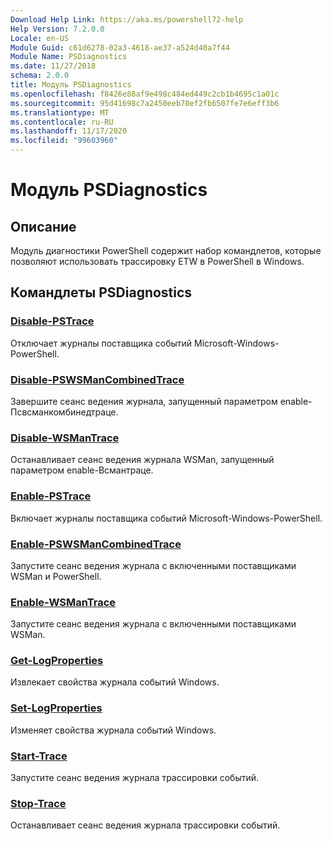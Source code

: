 ```yaml
---
Download Help Link: https://aka.ms/powershell72-help
Help Version: 7.2.0.0
Locale: en-US
Module Guid: c61d6278-02a3-4618-ae37-a524d40a7f44
Module Name: PSDiagnostics
ms.date: 11/27/2018
schema: 2.0.0
title: Модуль PSDiagnostics
ms.openlocfilehash: f8426e88af9e498c484ed449c2cb1b4695c1a01c
ms.sourcegitcommit: 95d41698c7a2450eeb70ef2fb6507fe7e6eff3b6
ms.translationtype: MT
ms.contentlocale: ru-RU
ms.lasthandoff: 11/17/2020
ms.locfileid: "99603960"
---
```

# Модуль PSDiagnostics

## Описание

Модуль диагностики PowerShell содержит набор командлетов, которые позволяют использовать трассировку ETW в PowerShell в Windows.

## Командлеты PSDiagnostics

### [Disable-PSTrace](Disable-PSTrace.md)
Отключает журналы поставщика событий Microsoft-Windows-PowerShell.

### [Disable-PSWSManCombinedTrace](Disable-PSWSManCombinedTrace.md)
Завершите сеанс ведения журнала, запущенный параметром enable-Псвсманкомбинедтраце.

### [Disable-WSManTrace](Disable-WSManTrace.md)
Останавливает сеанс ведения журнала WSMan, запущенный параметром enable-Всмантраце.

### [Enable-PSTrace](Enable-PSTrace.md)
Включает журналы поставщика событий Microsoft-Windows-PowerShell.

### [Enable-PSWSManCombinedTrace](Enable-PSWSManCombinedTrace.md)
Запустите сеанс ведения журнала с включенными поставщиками WSMan и PowerShell.

### [Enable-WSManTrace](Enable-WSManTrace.md)
Запустите сеанс ведения журнала с включенными поставщиками WSMan.

### [Get-LogProperties](Get-LogProperties.md)
Извлекает свойства журнала событий Windows.

### [Set-LogProperties](Set-LogProperties.md)
Изменяет свойства журнала событий Windows.

### [Start-Trace](Start-Trace.md)
Запустите сеанс ведения журнала трассировки событий.

### [Stop-Trace](Stop-Trace.md)
Останавливает сеанс ведения журнала трассировки событий.

